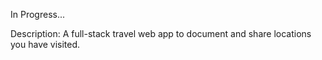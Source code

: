 In Progress...

Description:
A full-stack travel web app to document and share locations you have visited.
